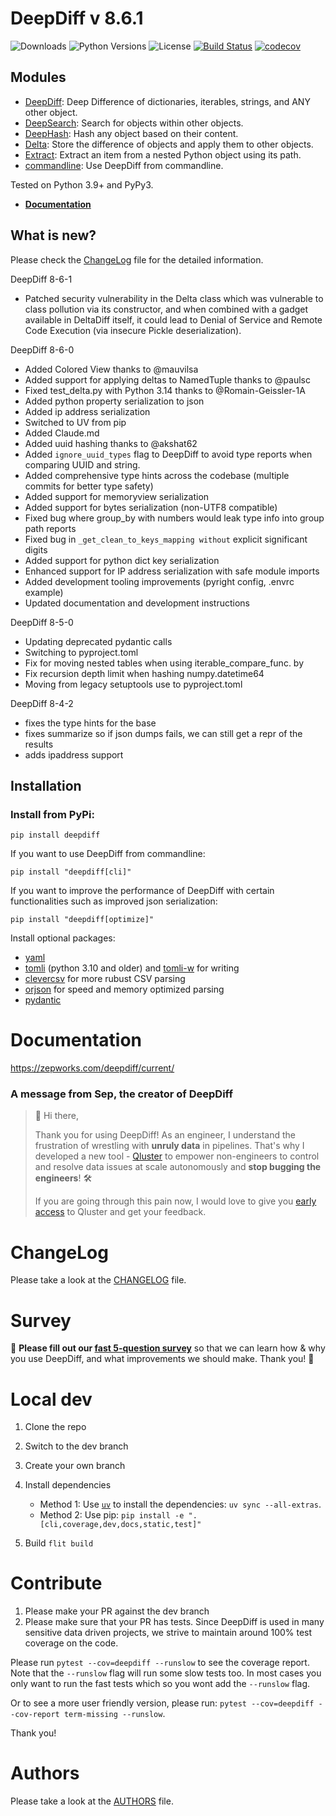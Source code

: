 # DeepDiff v 8.6.1

![Downloads](https://img.shields.io/pypi/dm/deepdiff.svg?style=flat)
![Python Versions](https://img.shields.io/pypi/pyversions/deepdiff.svg?style=flat)
![License](https://img.shields.io/pypi/l/deepdiff.svg?version=latest)
[![Build Status](https://github.com/seperman/deepdiff/workflows/Unit%20Tests/badge.svg)](https://github.com/seperman/deepdiff/actions)
[![codecov](https://codecov.io/gh/seperman/deepdiff/branch/master/graph/badge.svg?token=KkHZ3siA3m)](https://codecov.io/gh/seperman/deepdiff)

## Modules

- [DeepDiff](https://zepworks.com/deepdiff/current/diff.html): Deep Difference of dictionaries, iterables, strings, and ANY other object.
- [DeepSearch](https://zepworks.com/deepdiff/current/dsearch.html): Search for objects within other objects.
- [DeepHash](https://zepworks.com/deepdiff/current/deephash.html): Hash any object based on their content.
- [Delta](https://zepworks.com/deepdiff/current/delta.html): Store the difference of objects and apply them to other objects.
- [Extract](https://zepworks.com/deepdiff/current/extract.html): Extract an item from a nested Python object using its path.
- [commandline](https://zepworks.com/deepdiff/current/commandline.html): Use DeepDiff from commandline.

Tested on Python 3.9+ and PyPy3.

- **[Documentation](https://zepworks.com/deepdiff/8.6.1/)**

## What is new?

Please check the [ChangeLog](CHANGELOG.md) file for the detailed information.

DeepDiff 8-6-1
- Patched security vulnerability in the Delta class which was vulnerable to class pollution via its constructor, and when combined with a gadget available in DeltaDiff itself, it could lead to Denial of Service and Remote Code Execution (via insecure Pickle deserialization).

DeepDiff 8-6-0

- Added Colored View thanks to @mauvilsa 
- Added support for applying deltas to NamedTuple thanks to @paulsc 
- Fixed test_delta.py with Python 3.14 thanks to @Romain-Geissler-1A
- Added python property serialization to json
- Added ip address serialization
- Switched to UV from pip
- Added Claude.md
- Added uuid hashing thanks to @akshat62
- Added `ignore_uuid_types` flag to DeepDiff to avoid type reports when comparing UUID and string.
- Added comprehensive type hints across the codebase (multiple commits for better type safety)
- Added support for memoryview serialization
- Added support for bytes serialization (non-UTF8 compatible)
- Fixed bug where group_by with numbers would leak type info into group path reports
- Fixed bug in `_get_clean_to_keys_mapping without` explicit significant digits
- Added support for python dict key serialization
- Enhanced support for IP address serialization with safe module imports
- Added development tooling improvements (pyright config, .envrc example)
- Updated documentation and development instructions


DeepDiff 8-5-0

- Updating deprecated pydantic calls
- Switching to pyproject.toml
- Fix for moving nested tables when using iterable_compare_func.  by 
- Fix recursion depth limit when hashing numpy.datetime64
- Moving from legacy setuptools use to pyproject.toml


DeepDiff 8-4-2

- fixes the type hints for the base
- fixes summarize so if json dumps fails, we can still get a repr of the results
- adds ipaddress support


## Installation

### Install from PyPi:

`pip install deepdiff`

If you want to use DeepDiff from commandline:

`pip install "deepdiff[cli]"`

If you want to improve the performance of DeepDiff with certain functionalities such as improved json serialization:

`pip install "deepdiff[optimize]"`

Install optional packages:
- [yaml](https://pypi.org/project/PyYAML/)
- [tomli](https://pypi.org/project/tomli/) (python 3.10 and older) and [tomli-w](https://pypi.org/project/tomli-w/) for writing
- [clevercsv](https://pypi.org/project/clevercsv/) for more rubust CSV parsing
- [orjson](https://pypi.org/project/orjson/) for speed and memory optimized parsing
- [pydantic](https://pypi.org/project/pydantic/)


# Documentation

<https://zepworks.com/deepdiff/current/>

### A message from Sep, the creator of DeepDiff

> 👋 Hi there,
>
> Thank you for using DeepDiff!
> As an engineer, I understand the frustration of wrestling with **unruly data** in pipelines.
> That's why I developed a new tool - [Qluster](https://qluster.ai/solution) to empower non-engineers to control and resolve data issues at scale autonomously and **stop bugging the engineers**! 🛠️
>
> If you are going through this pain now, I would love to give you [early access](https://www.qluster.ai/try-qluster) to Qluster and get your feedback.


# ChangeLog

Please take a look at the [CHANGELOG](CHANGELOG.md) file.

# Survey

:mega: **Please fill out our [fast 5-question survey](https://forms.gle/E6qXexcgjoKnSzjB8)** so that we can learn how & why you use DeepDiff, and what improvements we should make. Thank you! :dancers:

# Local dev

1. Clone the repo
2. Switch to the dev branch
3. Create your own branch
4. Install dependencies

    - Method 1: Use [`uv`](https://github.com/astral-sh/uv) to install the dependencies:  `uv sync --all-extras`.
    - Method 2: Use pip: `pip install -e ".[cli,coverage,dev,docs,static,test]"`
5. Build `flit build`

# Contribute

1. Please make your PR against the dev branch
2. Please make sure that your PR has tests. Since DeepDiff is used in many sensitive data driven projects, we strive to maintain around 100% test coverage on the code.

Please run `pytest --cov=deepdiff --runslow` to see the coverage report. Note that the `--runslow` flag will run some slow tests too. In most cases you only want to run the fast tests which so you wont add the `--runslow` flag.

Or to see a more user friendly version, please run: `pytest --cov=deepdiff --cov-report term-missing --runslow`.

Thank you!

# Authors

Please take a look at the [AUTHORS](AUTHORS.md) file.
